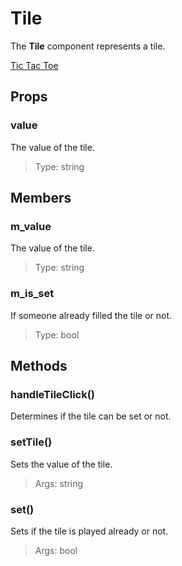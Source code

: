 # Tile
The **Tile** component represents a tile.

[Tic Tac Toe](./TicTacToe.md)

## Props
### value
The value of the tile.
> Type: string

## Members
### m_value
The value of the tile.
> Type: string

### m_is_set
If someone already filled the tile or not.
> Type: bool

## Methods
### handleTileClick()
Determines if the tile can be set or not.

### setTile()
Sets the value of the tile.
> Args: string

### set()
Sets if the tile is played already or not.
> Args: bool
